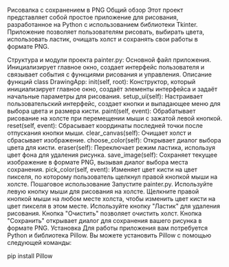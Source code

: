 Рисовалка с сохранением в PNG
Общий обзор
Этот проект представляет собой простое приложение для рисования, разработанное на Python с использованием библиотеки Tkinter. Приложение позволяет пользователям рисовать, выбирать цвета, использовать ластик, очищать холст и сохранять свои работы в формате PNG.

Структура и модули проекта
painter.py:
Основной файл приложения.
Инициализирует главное окно, создает интерфейс пользователя и связывает события с функциями рисования и управления.
Описание функций
class DrawingApp:
init(self, root): Конструктор, который инициализирует главное окно, создаёт элементы интерфейса и задаёт начальные параметры для рисования.
setup_ui(self): Настраивает пользовательский интерфейс, создает кнопки и выпадающее меню для выбора цвета и размера кисти.
paint(self, event): Обрабатывает рисование на холсте при перемещении мыши с зажатой левой кнопкой.
reset(self, event): Сбрасывает координаты последней точки после отпускания кнопки мыши.
clear_canvas(self): Очищает холст и сбрасывает изображение.
choose_color(self): Открывает диалог выбора цвета для кисти.
eraser(self): Переключает режим ластика, используя цвет фона для удаления рисунка.
save_image(self): Сохраняет текущее изображение в формате PNG, вызывая диалог выбора места сохранения.
pick_color(self, event): Изменяет цвет кисти на цвет пикселя, по которому пользователь щелкнул правой кнопкой мыши на холсте.
Пошаговое использование
Запустите painter.py.
Используйте левую кнопку мыши для рисования на холсте.
Щелкните правой кнопкой мыши на любом месте холста, чтобы изменить цвет кисти на цвет пикселя в этом месте.
Используйте кнопку "Ластик" для удаления рисования.
Кнопка "Очистить" позволяет очистить холст.
Кнопка "Сохранить" открывает диалог для сохранения вашего рисунка в формате PNG.
Установка
Для работы приложения вам потребуется Python и библиотека Pillow. Вы можете установить Pillow с помощью следующей команды:

pip install Pillow
